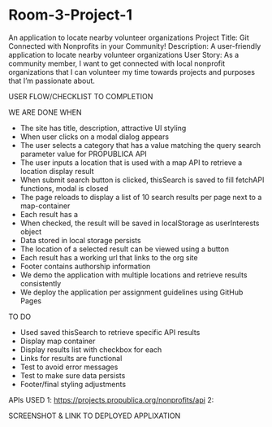 # Room-3-Project-1

An application to locate nearby volunteer organizations
Project Title: Git Connected with Nonprofits in your Community!
Description: A user-friendly application to locate nearby volunteer organizations
User Story: As a community member, I want to get connected with local nonprofit organizations that I can volunteer my time towards projects and purposes that I’m passionate about.  

USER FLOW/CHECKLIST TO COMPLETION

WE ARE DONE WHEN
- The site has title, description, attractive UI styling
- When user clicks on <open form> a modal dialog appears
- The user selects a category that has a value matching the query search parameter value for PROPUBLICA API
- The user inputs a location that is used with a map API to retrieve a location display result
- When submit search button is clicked, thisSearch is saved to fill fetchAPI functions, modal is closed
- The page reloads to display a list of 10 search results per page next to a map-container
- Each result has a <checkbox>
- When checked, the result will be saved in localStorage as userInterests object
- Data stored in local storage persists
- The location of a selected result can be viewed using a <find org> button
- Each result has a working url that links to the org site
- Footer contains authorship information
- We demo the application with multiple locations and retrieve results consistently
- We deploy the application per assignment guidelines using GitHub Pages

 TO DO

- Used saved thisSearch to retrieve specific API results
- Display map container
- Display results list with checkbox for each
- Links for results are functional
- Test to avoid error messages
- Test to make sure data persists
- Footer/final styling adjustments

APIs USED
1: https://projects.propublica.org/nonprofits/api
2: 

SCREENSHOT & LINK TO DEPLOYED APPLIXATION